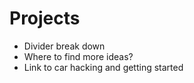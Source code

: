 Projects
========

- Divider break down
- Where to find more ideas?
- Link to car hacking and getting started
